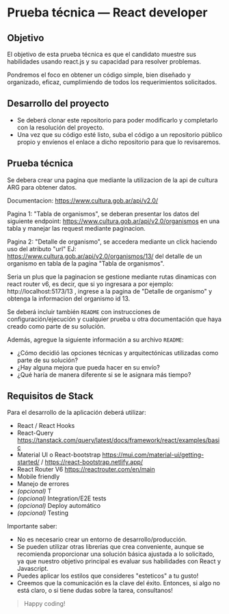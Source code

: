 # Prueba técnica — React developer

## Objetivo

El objetivo de esta prueba técnica es que el candidato muestre sus habilidades usando react.js y su capacidad para resolver problemas.

Pondremos el foco en obtener un código simple, bien diseñado y organizado, eficaz, cumplimiendo de todos los requerimientos solicitados.

## Desarrollo del proyecto

- Se deberá clonar este repositorio para poder modificarlo y completarlo con la resolución del proyecto.
- Una vez que su código esté listo, suba el código a un repositorio público propio y envíenos el enlace a dicho repositorio para que lo revisaremos.


## Prueba técnica
Se debera crear una pagina que mediante la utilizacion de la api de cultura ARG para obtener datos.

Documentacion: https://www.cultura.gob.ar/api/v2.0/

Pagina 1: "Tabla de organismos", se deberan presentar los datos del siguiente endpoint: https://www.cultura.gob.ar/api/v2.0/organismos en una tabla y manejar las request mediante paginacion.

Pagina 2: "Detalle de organismo", se accedera mediante un click haciendo uso del atributo "url" EJ: https://www.cultura.gob.ar/api/v2.0/organismos/13/ del detalle de un organismo en tabla de la pagina "Tabla de organismos".

Seria un plus que la paginacion se gestione mediante rutas dinamicas con react router v6, es decir, que si yo ingresara a por ejemplo: http://localhost:5173/13 , ingrese a la pagina de "Detalle de organismo" y obtenga la informacion del organismo id 13.


Se deberá incluir también `README` con instrucciones de configuración/ejecución y cualquier prueba u otra documentación que haya creado como parte de su solución.

Además, agregue la siguiente información a su archivo `README`:

- ¿Cómo decidió las opciones técnicas y arquitectónicas utilizadas como parte de su solución?
- ¿Hay alguna mejora que pueda hacer en su envío?
- ¿Qué haría de manera diferente si se le asignara más tiempo?

## Requisitos de Stack

Para el desarrollo de la aplicación deberá utilizar:

- React / React Hooks
- React-Query https://tanstack.com/query/latest/docs/framework/react/examples/basic
- Material UI o React-bootstrap https://mui.com/material-ui/getting-started/ / https://react-bootstrap.netlify.app/
- React Router V6 https://reactrouter.com/en/main
- Mobile friendly
- Manejo de errores
- _(opcional)_ T
- _(opcional)_ Integration/E2E tests
- _(opcional)_ Deploy automático
- _(opcional)_ Testing

Importante saber:
- No es necesario crear un entorno de desarrollo/producción.
- Se pueden utilizar otras librerías que crea conveniente, aunque se recomienda proporcionar una solución básica ajustada a lo solicitado, ya que nuestro objetivo principal es evaluar sus habilidades con React y Javascript.
- Puedes aplicar los estilos que consideres "esteticos" a tu gusto!
- Creemos que la comunicación es la clave del éxito. Entonces, si algo no está claro, o si tiene dudas sobre la tarea, consultanos!

> Happy coding!
